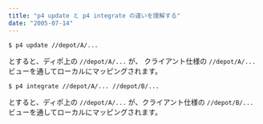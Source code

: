 ```yaml
---
title: "p4 update と p4 integrate の違いを理解する"
date: "2005-07-14"
---
```


~~~
$ p4 update //depot/A/...
~~~

とすると、ディポ上の `//depot/A/...` が、 クライアント仕様の `//depot/A/...` ビューを通してローカルにマッピングされます。

~~~
$ p4 integrate //depot/A/... //depot/B/...
~~~

とすると、ディポ上の `//depot/A/...` が、クライアント仕様の `//depot/B/...` ビューを通してローカルにマッピングされます。

